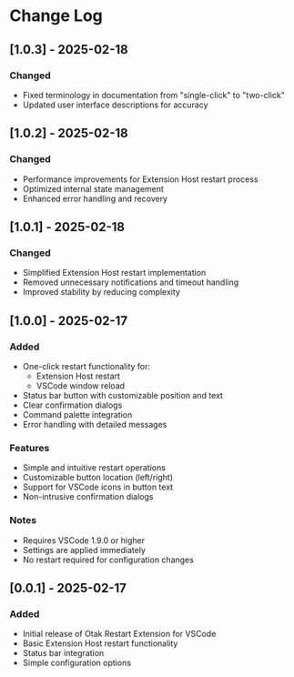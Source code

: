 # Change Log

## [1.0.3] - 2025-02-18

### Changed
- Fixed terminology in documentation from "single-click" to "two-click"
- Updated user interface descriptions for accuracy

## [1.0.2] - 2025-02-18

### Changed
- Performance improvements for Extension Host restart process
- Optimized internal state management
- Enhanced error handling and recovery

## [1.0.1] - 2025-02-18

### Changed
- Simplified Extension Host restart implementation
- Removed unnecessary notifications and timeout handling
- Improved stability by reducing complexity

## [1.0.0] - 2025-02-17

### Added
- One-click restart functionality for:
  - Extension Host restart
  - VSCode window reload
- Status bar button with customizable position and text
- Clear confirmation dialogs
- Command palette integration
- Error handling with detailed messages

### Features
- Simple and intuitive restart operations
- Customizable button location (left/right)
- Support for VSCode icons in button text
- Non-intrusive confirmation dialogs

### Notes
- Requires VSCode 1.9.0 or higher
- Settings are applied immediately
- No restart required for configuration changes

## [0.0.1] - 2025-02-17

### Added
- Initial release of Otak Restart Extension for VSCode
- Basic Extension Host restart functionality
- Status bar integration
- Simple configuration options